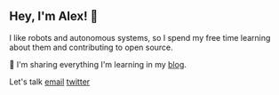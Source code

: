 ## Hey, I'm Alex! 👋

I like robots and autonomous systems, so I spend my free time learning about them and contributing to open source.

📖 I'm sharing everything I'm learning in my [blog](https://alefram.github.io/).

Let's talk [email](mailto:fraumalex@gmail.com) [twitter](https://twitter.com/_Alefram_)

<!--
Here are some ideas to get you started:

- 🔭 I’m currently working on ...
- 🌱 I’m currently learning ...
- 👯 I’m looking to collaborate on ...
- 🤔 I’m looking for help with ...
- 💬 Ask me about ...
- 📫 How to reach me: ...
- 😄 Pronouns: ...
- ⚡ Fun fact: ...
-->

